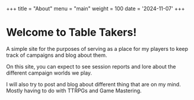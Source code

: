 +++
title = "About"
menu = "main"
weight = 100
date = '2024-11-07'
+++

# Welcome to Table Takers!

A simple site for the purposes of serving as a place for my players to keep track of campaigns and blog about them.

On this site, you can expect to see session reports and lore about the different campaign worlds we play.

I will also try to post and blog about different thing that are on my mind. Mostly having to do with TTRPGs and Game Mastering.
